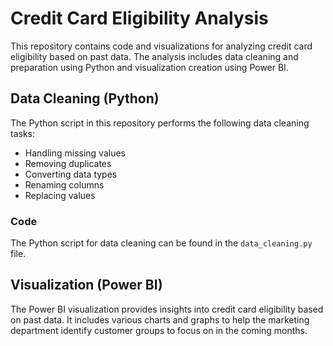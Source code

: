 # Credit Card Eligibility Analysis

This repository contains code and visualizations for analyzing credit card eligibility based on past data. The analysis includes data cleaning and preparation using Python and visualization creation using Power BI.

## Data Cleaning (Python)

The Python script in this repository performs the following data cleaning tasks:

- Handling missing values
- Removing duplicates
- Converting data types
- Renaming columns
- Replacing values

### Code

The Python script for data cleaning can be found in the `data_cleaning.py` file.

## Visualization (Power BI)

The Power BI visualization provides insights into credit card eligibility based on past data. It includes various charts and graphs to help the marketing department identify customer groups to focus on in the coming months.

